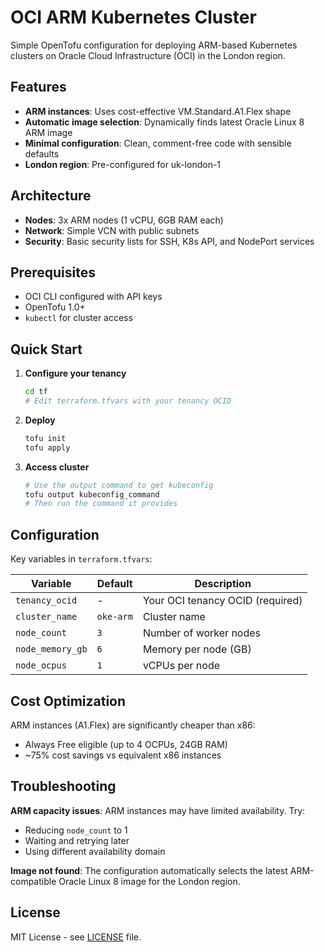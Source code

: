 # OCI ARM Kubernetes Cluster

Simple OpenTofu configuration for deploying ARM-based Kubernetes clusters on Oracle Cloud Infrastructure (OCI) in the London region.

## Features

- **ARM instances**: Uses cost-effective VM.Standard.A1.Flex shape
- **Automatic image selection**: Dynamically finds latest Oracle Linux 8 ARM image
- **Minimal configuration**: Clean, comment-free code with sensible defaults
- **London region**: Pre-configured for uk-london-1

## Architecture

- **Nodes**: 3x ARM nodes (1 vCPU, 6GB RAM each)
- **Network**: Simple VCN with public subnets
- **Security**: Basic security lists for SSH, K8s API, and NodePort services

## Prerequisites

- OCI CLI configured with API keys
- OpenTofu 1.0+
- `kubectl` for cluster access

## Quick Start

1. **Configure your tenancy**
   ```bash
   cd tf
   # Edit terraform.tfvars with your tenancy OCID
   ```

2. **Deploy**
   ```bash
   tofu init
   tofu apply
   ```

3. **Access cluster**
   ```bash
   # Use the output command to get kubeconfig
   tofu output kubeconfig_command
   # Then run the command it provides
   ```

## Configuration

Key variables in `terraform.tfvars`:

| Variable | Default | Description |
|----------|---------|-------------|
| `tenancy_ocid` | - | Your OCI tenancy OCID (required) |
| `cluster_name` | `oke-arm` | Cluster name |
| `node_count` | `3` | Number of worker nodes |
| `node_memory_gb` | `6` | Memory per node (GB) |
| `node_ocpus` | `1` | vCPUs per node |

## Cost Optimization

ARM instances (A1.Flex) are significantly cheaper than x86:
- Always Free eligible (up to 4 OCPUs, 24GB RAM)
- ~75% cost savings vs equivalent x86 instances

## Troubleshooting

**ARM capacity issues**: ARM instances may have limited availability. Try:
- Reducing `node_count` to 1
- Waiting and retrying later
- Using different availability domain

**Image not found**: The configuration automatically selects the latest ARM-compatible Oracle Linux 8 image for the London region.

## License

MIT License - see [LICENSE](LICENSE) file.
